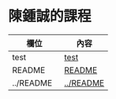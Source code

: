 # 陳鍾誠的課程

欄位       |  內容
----------|----------------------------
test    | [test](test.md)
README    | [README](README.md)
../README    | [../README](../README.md)



